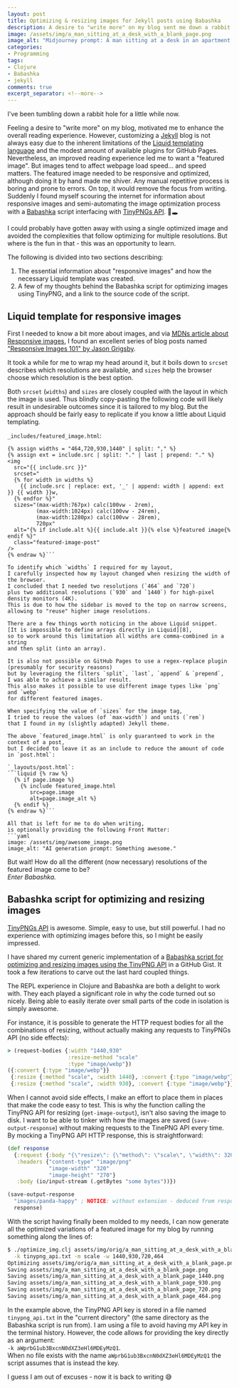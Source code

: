 ```yaml
---
layout: post
title: Optimizing & resizing images for Jekyll posts using Babashka
description: A desire to "write more" on my blog sent me down a rabbit hole, composing Liquid templates and writing Babashka scripts, in the name of "responsive images".
image: /assets/img/a_man_sitting_at_a_desk_with_a_blank_page.png
image_alt: "Midjourney prompt: A man sitting at a desk in an apartment with a blank page in front of him. Camera angle is top down above the man. Sunny daytime, soft and smooth, subtle highlight. The style is water colors or oil painting."
categories:
- Programming
tags:
- Clojure
- Babashka
- jekyll
comments: true
excerpt_separator: <!--more-->
---
```

I've been tumbling down a rabbit hole for a little while now.

Feeling a desire to "write more" on my blog,
motivated me to enhance the overall reading experience.
However, customizing a [Jekyll][2] blog is not always easy
due to the inherent limitations of the [Liquid templating language][1]
and the modest amount of available plugins for GitHub Pages.
Nevertheless, an improved reading experience led me to want a "featured image".
But images tend to affect webpage load speed... and speed matters.
The featured image needed to be responsive and optimized,
although doing it by hand made me shiver.
Any manual repetitive process is boring and prone to errors.
On top, it would remove the focus from writing.
Suddenly I found myself scouring the internet for information about responsive images
and semi-automating the image optimization process with a [Babashka][3] script
interfacing with [TinyPNGs API][4].<!--more--> 🐇🕳️

I could probably have gotten away with using a single optimized image
and avoided the complexities that follow optimizing for multiple resolutions.
But where is the fun in that - this was an opportunity to learn.

The following is divided into two sections describing:
1. The essential information about "responsive images"
   and how the necessary Liquid template was created.
2. A few of my thoughts behind the Babashka script for optimizing images using TinyPNG,
   and a link to the source code of the script.


## Liquid template for responsive images

First I needed to know a bit more about images,
and via [<abbr title="Mozilla Developer Network">MDN</abbr>s article about Responsive images][5],
I found an excellent series of blog posts named ["Responsive Images 101" by Jason Grigsby][6].

It took a while for me to wrap my head around it, but it boils down to
`srcset` describes which resolutions are available,
and `sizes` help the browser choose which resolution is the best option.

Both `srcset` (`widths`) and `sizes` are closely coupled with the layout in which the image is used.
Thus blindly copy-pasting the following code
will likely result in undesirable outcomes
since it is tailored to my blog.
But the approach should be fairly easy to replicate if you know a little about Liquid templating.

`_includes/featured_image.html`:
```liquid {% raw %}
{% assign widths = "464,720,930,1440" | split: "," %}
{% assign ext = include.src | split: "." | last | prepend: "." %}
<img
  src="{{ include.src }}"
  srcset="
  {% for width in widths %}
    {{ include.src | replace: ext, '_' | append: width | append: ext }} {{ width }}w,
  {% endfor %}"
  sizes="(max-width:767px) calc(100vw - 2rem),
         (max-width:1024px) calc(100vw - 24rem),
         (max-width:1280px) calc(100vw - 28rem),
         720px"
  alt="{% if include.alt %}{{ include.alt }}{% else %}featured image{% endif %}"
  class="featured-image-post"
/>
{% endraw %}```

To identify which `widths` I required for my layout,
I carefully inspected how my layout changed when resizing the width of the browser.
I concluded that I needed two resolutions (`464` and `720`)
plus two additional resolutions (`930` and `1440`) for high-pixel density monitors (4K).
This is due to how the sidebar is moved to the top on narrow screens,
allowing to "reuse" higher image resolutions.

There are a few things worth noticing in the above Liquid snippet.
[It is impossible to define arrays directly in Liquid][8],
so to work around this limitation all widths are comma-combined in a string
and then split (into an array).

It is also not possible on GitHub Pages to use a regex-replace plugin (presumably for security reasons)
but by leveraging the filters `split`, `last`, `append` & `prepend`,
I was able to achieve a similar result.
This also makes it possible to use different image types like `png` and `webp`
for different featured images.

When specifying the value of `sizes` for the image tag,
I tried to reuse the values (of `max-width`) and units (`rem`)
that I found in my (slightly adapted) Jekyll theme.

The above `featured_image.html` is only guaranteed to work in the context of a post,
but I decided to leave it as an include to reduce the amount of code in `post.html`:

`_layouts/post.html`:
```liquid {% raw %}
  {% if page.image %}
    {% include featured_image.html
       src=page.image
       alt=page.image_alt %}
  {% endif %}
{% endraw %}```

All that is left for me to do when writing,
is optionally providing the following Front Matter:
```yaml
image: /assets/img/awesome_image.png
image_alt: "AI generation prompt: Something awesome."
```

But wait! How do all the different (now necessary) resolutions of the featured image come to be?<br/>
*Enter Babashka.*


## Babashka script for optimizing and resizing images

[TinyPNGs API][4] is awesome. Simple, easy to use, but still powerful.
I had no experience with optimizing images before this,
so I might be easily impressed.

I have shared my current generic implementation of a
[Babashka script for optimizing and resizing images using the TinyPNG API][7]
in a GitHub Gist.
It took a few iterations to carve out the last hard coupled things.

The REPL experience in Clojure and Babashka are both a delight to work with.
They each played a significant role in why the code turned out so nicely.
Being able to easily iterate over small parts of the code in isolation is simply awesome.

For instance, it is possible to generate the HTTP request bodies for all the combinations of resizing,
without actually making any requests to TinyPNGs API (no side effects):

```clojure
> (request-bodies {:width "1440,930"
                   :resize-method "scale"
                   :type "image/webp"})
({:convert {:type "image/webp"}}
 {:resize {:method "scale", :width 1440}, :convert {:type "image/webp"}}
 {:resize {:method "scale", :width 930}, :convert {:type "image/webp"}})
```

When I cannot avoid side effects,
I make an effort to place them in places that make the code easy to test.
This is why the function calling the TinyPNG API for resizing (`get-image-output`),
isn't also saving the image to disk.
I want to be able to tinker with how the images are saved (`save-output-response`)
without making requests to the TinePNG API every time.
By mocking a TinyPNG API HTTP response, this is straightforward:

```clojure
(def response
  {:request {:body "{\"resize\": {\"method\": \"scale\", \"width\": 320}}"}
   :headers {"content-type" "image/png"
             "image-width" "320"
             "image-height" "270"}
   :body (io/input-stream (.getBytes "some bytes"))})

(save-output-response
  "images/panda-happy" ; NOTICE: without extension - deduced from response
  response)
```

With the script having finally been molded to my needs,
I can now generate all the optimized variations of a featured image for my blog
by running something along the lines of:

```bash
$ ./optimize_img.clj assets/img/orig/a_man_sitting_at_a_desk_with_a_blank_page.png assets/img/ \
  -k tinypng_api.txt -m scale -w 1440,930,720,464
Optimizing assets/img/orig/a_man_sitting_at_a_desk_with_a_blank_page.png
Saving assets/img/a_man_sitting_at_a_desk_with_a_blank_page.png
Saving assets/img/a_man_sitting_at_a_desk_with_a_blank_page_1440.png
Saving assets/img/a_man_sitting_at_a_desk_with_a_blank_page_930.png
Saving assets/img/a_man_sitting_at_a_desk_with_a_blank_page_720.png
Saving assets/img/a_man_sitting_at_a_desk_with_a_blank_page_464.png
```

In the example above, the TinyPNG API key is stored in a file named `tinypng_api.txt`
in the "current directory" (the same directory as the Babashka script is run from).
I am using a file to avoid having my API key in the terminal history.
However, the code allows for providing the key directly as an argument:<br/>
`-k aWprbG1ub3BxcnN0dXZ3eHl6MDEyMzQ1`.<br/>
When no file exists with the name `aWprbG1ub3BxcnN0dXZ3eHl6MDEyMzQ1`
the script assumes that is instead the key.

I guess I am out of excuses - now it is back to writing 😅

[1]: https://shopify.github.io/liquid/
[2]: https://jekyllrb.com/
[3]: https://github.com/babashka/babashka
[4]: https://tinypng.com/developers/reference
[5]: https://developer.mozilla.org/en-US/docs/Learn/HTML/Multimedia_and_embedding/Responsive_images
[6]: https://cloudfour.com/thinks/responsive-images-101-definitions/
[7]: https://gist.github.com/jacobemcken/72f60118c46256295607cee8c58fd1fa
[8]: https://blog.mikemoore.dev/2021/11/18/create-an-array-in-liquid.html
